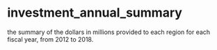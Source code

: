# investment_annual_summary
the summary of the dollars in millions provided to each region for each fiscal year, from 2012 to 2018.

